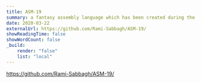 ```yaml
---
title: ASM-19
summary: a fantasy assembly language which has been created during the lock-down days of the COVID-19 virus.
date: 2020-03-22
externalUrl: https://github.com/Rami-Sabbagh/ASM-19/
showReadingTime: false
showWordCount: false
_build:
    render: "false"
    list: "local"
---
```


https://github.com/Rami-Sabbagh/ASM-19/